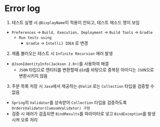 # Error log

1. 테스트 실행 시 `@DisplayName`이 적용이 안되고, 테스트 메소드 명이 보임
  - `Preferences` -> `Build, Execution, Deployment` -> `Build Tools` -> `Gradle`
    - `Run tests using`
      - `Gradle` -> `IntelliJ IDEA` 로 변경
      
2. 제품 불러오는 테스트 시 `Infinite Recursion` 에러 발생
  - `@JsonIdentityInfo(Jackson 2.0+)`를 사용하여 해결
    - `JSON` 타입으로 엔티티를 변환할때 `@Id`를 바탕으로 중복된 아이디는 `JSON`으로 변환시키지 않음 

3. 주문 목록 저장 시 `Java`에서 제공하는 `@Valid` 로는 `Collection` 타입을 검증할 수 없음
  - `Spring`의 `Validator`를 상속받아 `Collection` 타입을 검증하도록 `OrdersValidator(CumsomValidator) 구현`
  - 검증 시 에러가 검출되면 `BindResults`를 파라미터로 넣고 `BindException`를 발생시켜 오류 처리